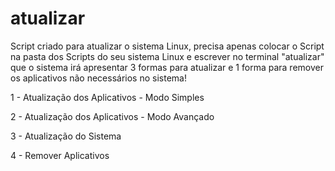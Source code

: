 # atualizar

Script criado para atualizar o sistema Linux, precisa apenas colocar o Script na pasta dos Scripts do seu sistema Linux e escrever no terminal "atualizar" que o sistema irá apresentar 3 formas para atualizar e 1 forma para remover os aplicativos não necessários no sistema!

1 - Atualização dos Aplicativos - Modo Simples

2 - Atualização dos Aplicativos - Modo Avançado

3 - Atualização do Sistema

4 - Remover Aplicativos
